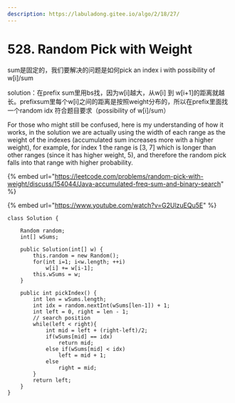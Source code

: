 ```yaml
---
description: https://labuladong.gitee.io/algo/2/18/27/
---
```


# 528. Random Pick with Weight

sum是固定的，我们要解决的问题是如何pick an index i with possibility of w\[i]/sum

solution：在prefix sum里用bs找，因为w\[i]越大，从w\[i] 到 w\[i+1]的距离就越长。prefixsum里每个w\[i]之间的距离是按照weight分布的，所以在prefix里面找一个random idx 符合题目要求（possibility of w\[i]/sum）

For those who might still be confused, here is my understanding of how it works, in the solution we are actually using the width of each range as the weight of the indexes (accumulated sum increases more with a higher weight), for example, for index 1 the range is \[3, 7] which is longer than other ranges (since it has higher weight, 5), and therefore the random pick falls into that range with higher probability.

{% embed url="https://leetcode.com/problems/random-pick-with-weight/discuss/154044/Java-accumulated-freq-sum-and-binary-search" %}

{% embed url="https://www.youtube.com/watch?v=G2UlzuEQu5E" %}

```
class Solution {

    Random random;
    int[] wSums;
    
    public Solution(int[] w) {
        this.random = new Random();
        for(int i=1; i<w.length; ++i)
            w[i] += w[i-1];
        this.wSums = w;
    }
    
    public int pickIndex() {
        int len = wSums.length;
        int idx = random.nextInt(wSums[len-1]) + 1;
        int left = 0, right = len - 1;
        // search position 
        while(left < right){
            int mid = left + (right-left)/2;
            if(wSums[mid] == idx)
                return mid;
            else if(wSums[mid] < idx)
                left = mid + 1;
            else
                right = mid;
        }
        return left;
    }
}
```
